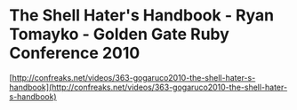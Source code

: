 <!--
id: 4737678888
link: http://tumblr.atmos.org/post/4737678888/the-shell-haters-handbook-ryan-tomayko-golden-gate
slug: the-shell-haters-handbook-ryan-tomayko-golden-gate
date: Mon Apr 18 2011 20:17:59 GMT-0700 (PDT)
publish: 2011-04-018
tags: 
title: The Shell Hater's Handbook - Ryan Tomayko - Golden Gate Ruby Conference 2010
-->


The Shell Hater's Handbook - Ryan Tomayko - Golden Gate Ruby Conference 2010
============================================================================

[http://confreaks.net/videos/363-gogaruco2010-the-shell-hater-s-handbook](http://confreaks.net/videos/363-gogaruco2010-the-shell-hater-s-handbook)

